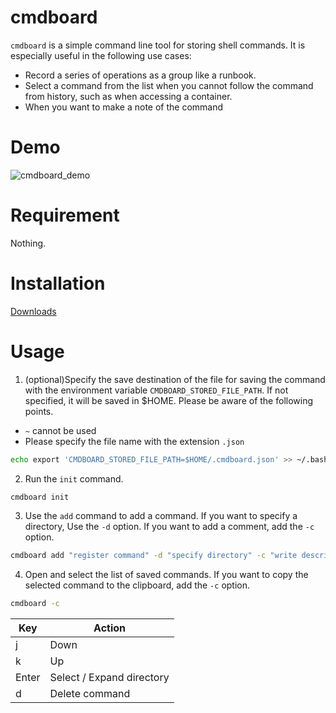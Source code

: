 # cmdboard

`cmdboard` is a simple command line tool for storing shell commands. 
It is especially useful in the following use cases:
- Record a series of operations as a group like a runbook.
- Select a command from the list when you cannot follow the command from history, such as when accessing a container.
- When you want to make a note of the command

# Demo
![cmdboard_demo](https://user-images.githubusercontent.com/33982301/147541938-7965d784-9dec-4cdb-a823-00f143456c3b.gif)

# Requirement
Nothing.

# Installation
[Downloads](https://github.com/pharuq/cmdboard/releases)

# Usage
1. (optional)Specify the save destination of the file for saving the command with the environment variable `CMDBOARD_STORED_FILE_PATH`. If not specified, it will be saved in $HOME.
Please be aware of the following points.
- `~` cannot be used
- Please specify the file name with the extension `.json`

```sh
echo export 'CMDBOARD_STORED_FILE_PATH=$HOME/.cmdboard.json' >> ~/.bashrc
```

2. Run the `init` command.

```sh
cmdboard init
```

3. Use the `add` command to add a command.
If you want to specify a directory, Use the `-d` option.
If you want to add a comment, add the `-c` option.

```sh
cmdboard add "register command" -d "specify directory" -c "write description"
```

4. Open and select the list of saved commands.
If you want to copy the selected command to the clipboard, add the `-c` option.

```sh
cmdboard -c
```

|  Key   |  Action  |
| ----   | ---- |
|  j     |  Down  |
|  k     |  Up  |
|  Enter | Select / Expand directory |
|  d     | Delete command |
